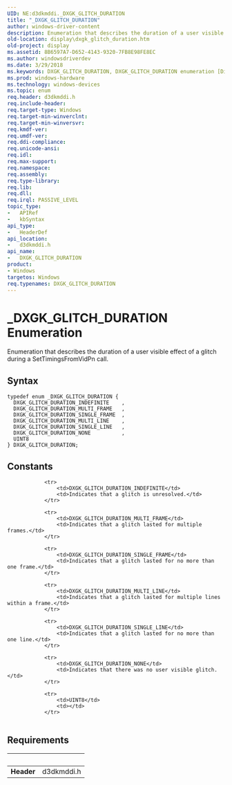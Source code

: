 ```yaml
---
UID: NE:d3dkmddi._DXGK_GLITCH_DURATION
title: "_DXGK_GLITCH_DURATION"
author: windows-driver-content
description: Enumeration that describes the duration of a user visible effect of a glitch during a SetTimingsFromVidPn call.
old-location: display\dxgk_glitch_duration.htm
old-project: display
ms.assetid: 8B6597A7-D652-4143-9320-7FB8E98FE8EC
ms.author: windowsdriverdev
ms.date: 3/29/2018
ms.keywords: DXGK_GLITCH_DURATION, DXGK_GLITCH_DURATION enumeration [Display Devices], DXGK_GLITCH_DURATION_INDEFINITE, DXGK_GLITCH_DURATION_MULTI_FRAME, DXGK_GLITCH_DURATION_MULTI_LINE, DXGK_GLITCH_DURATION_NONE, DXGK_GLITCH_DURATION_SINGLE_FRAME, DXGK_GLITCH_DURATION_SINGLE_LINE, _DXGK_GLITCH_DURATION, d3dkmddi/DXGK_GLITCH_DURATION, d3dkmddi/DXGK_GLITCH_DURATION_INDEFINITE, d3dkmddi/DXGK_GLITCH_DURATION_MULTI_FRAME, d3dkmddi/DXGK_GLITCH_DURATION_MULTI_LINE, d3dkmddi/DXGK_GLITCH_DURATION_NONE, d3dkmddi/DXGK_GLITCH_DURATION_SINGLE_FRAME, d3dkmddi/DXGK_GLITCH_DURATION_SINGLE_LINE, display.dxgk_glitch_duration
ms.prod: windows-hardware
ms.technology: windows-devices
ms.topic: enum
req.header: d3dkmddi.h
req.include-header: 
req.target-type: Windows
req.target-min-winverclnt: 
req.target-min-winversvr: 
req.kmdf-ver: 
req.umdf-ver: 
req.ddi-compliance: 
req.unicode-ansi: 
req.idl: 
req.max-support: 
req.namespace: 
req.assembly: 
req.type-library: 
req.lib: 
req.dll: 
req.irql: PASSIVE_LEVEL
topic_type:
-	APIRef
-	kbSyntax
api_type:
-	HeaderDef
api_location:
-	d3dkmddi.h
api_name:
-	DXGK_GLITCH_DURATION
product:
- Windows
targetos: Windows
req.typenames: DXGK_GLITCH_DURATION
---
```


# _DXGK_GLITCH_DURATION Enumeration
Enumeration that describes the duration of a user visible effect of a glitch during a SetTimingsFromVidPn call.

## Syntax
```
typedef enum _DXGK_GLITCH_DURATION {
  DXGK_GLITCH_DURATION_INDEFINITE    ,
  DXGK_GLITCH_DURATION_MULTI_FRAME   ,
  DXGK_GLITCH_DURATION_SINGLE_FRAME  ,
  DXGK_GLITCH_DURATION_MULTI_LINE    ,
  DXGK_GLITCH_DURATION_SINGLE_LINE   ,
  DXGK_GLITCH_DURATION_NONE          ,
  UINT8
} DXGK_GLITCH_DURATION;
```

## Constants

<table>
            
                <tr>
                    <td>DXGK_GLITCH_DURATION_INDEFINITE</td>
                    <td>Indicates that a glitch is unresolved.</td>
                </tr>
            
                <tr>
                    <td>DXGK_GLITCH_DURATION_MULTI_FRAME</td>
                    <td>Indicates that a glitch lasted for multiple frames.</td>
                </tr>
            
                <tr>
                    <td>DXGK_GLITCH_DURATION_SINGLE_FRAME</td>
                    <td>Indicates that a glitch lasted for no more than one frame.</td>
                </tr>
            
                <tr>
                    <td>DXGK_GLITCH_DURATION_MULTI_LINE</td>
                    <td>Indicates that a glitch lasted for multiple lines within a frame.</td>
                </tr>
            
                <tr>
                    <td>DXGK_GLITCH_DURATION_SINGLE_LINE</td>
                    <td>Indicates that a glitch lasted for no more than one line.</td>
                </tr>
            
                <tr>
                    <td>DXGK_GLITCH_DURATION_NONE</td>
                    <td>Indicates that there was no user visible glitch.</td>
                </tr>
            
                <tr>
                    <td>UINT8</td>
                    <td></td>
                </tr>
</table>


## Requirements
| &nbsp; | &nbsp; |
| ---- |:---- |
| **Header** | d3dkmddi.h |